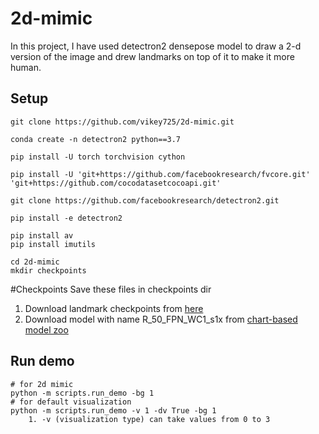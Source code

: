 # 2d-mimic

In this project, I have used detectron2 densepose model to draw a 2-d version of
the image and drew landmarks on top of it to make it more human.

## Setup
```
git clone https://github.com/vikey725/2d-mimic.git

conda create -n detectron2 python==3.7

pip install -U torch torchvision cython

pip install -U 'git+https://github.com/facebookresearch/fvcore.git' 
'git+https://github.com/cocodatasetcocoapi.git'

git clone https://github.com/facebookresearch/detectron2.git

pip install -e detectron2

pip install av
pip install imutils

cd 2d-mimic
mkdir checkpoints
```

#Checkpoints
Save these files in checkpoints dir
1. Download landmark checkpoints from [here](dlib.net/files/shape_predictor_68_face_landmarks.dat.bz2)
2. Download model with name R_50_FPN_WC1_s1x from [chart-based model zoo](https://github.com/facebookresearch/detectron2/blob/master/projects/DensePose/doc/DENSEPOSE_IUV.md#ModelZoo)

## Run demo
```
# for 2d mimic
python -m scripts.run_demo -bg 1
# for default visualization 
python -m scripts.run_demo -v 1 -dv True -bg 1 
    1. -v (visualization type) can take values from 0 to 3
    
```




